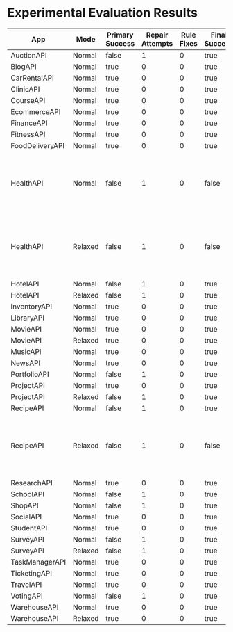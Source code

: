 # Experimental Evaluation Results

| App | Mode | Primary Success | Repair Attempts | Rule Fixes | Final Success | Duration (s) | Error |
|-----|------|----------------|----------------|-------------|----------------|---------------|-------|
| AuctionAPI | Normal | false | 1 | 0 | true | 0.00 |  |
| BlogAPI | Normal | true | 0 | 0 | true | 0.00 |  |
| CarRentalAPI | Normal | true | 0 | 0 | true | 0.00 |  |
| ClinicAPI | Normal | true | 0 | 0 | true | 0.00 |  |
| CourseAPI | Normal | true | 0 | 0 | true | 0.00 |  |
| EcommerceAPI | Normal | true | 0 | 0 | true | 0.00 |  |
| FinanceAPI | Normal | true | 0 | 0 | true | 0.00 |  |
| FitnessAPI | Normal | true | 0 | 0 | true | 0.00 |  |
| FoodDeliveryAPI | Normal | true | 0 | 0 | true | 0.00 |  |
| HealthAPI | Normal | false | 1 | 0 | false | 0.00 | failed to parse repaired output: json parse err... |
| HealthAPI | Relaxed | false | 1 | 0 | false | 0.00 | failed to parse repaired output: json parse err... |
| HotelAPI | Normal | false | 1 | 0 | true | 0.00 |  |
| HotelAPI | Relaxed | false | 1 | 0 | true | 0.00 |  |
| InventoryAPI | Normal | true | 0 | 0 | true | 0.00 |  |
| LibraryAPI | Normal | true | 0 | 0 | true | 0.00 |  |
| MovieAPI | Normal | true | 0 | 0 | true | 0.00 |  |
| MovieAPI | Relaxed | true | 0 | 0 | true | 0.00 |  |
| MusicAPI | Normal | true | 0 | 0 | true | 0.00 |  |
| NewsAPI | Normal | true | 0 | 0 | true | 0.00 |  |
| PortfolioAPI | Normal | false | 1 | 0 | true | 0.00 |  |
| ProjectAPI | Normal | true | 0 | 0 | true | 0.00 |  |
| ProjectAPI | Relaxed | false | 1 | 0 | true | 0.00 |  |
| RecipeAPI | Normal | false | 1 | 0 | true | 0.00 |  |
| RecipeAPI | Relaxed | false | 1 | 0 | false | 0.00 | failed to parse repaired output: json parse err... |
| ResearchAPI | Normal | true | 0 | 0 | true | 0.00 |  |
| SchoolAPI | Normal | false | 1 | 0 | true | 0.00 |  |
| ShopAPI | Normal | false | 1 | 0 | true | 0.00 |  |
| SocialAPI | Normal | true | 0 | 0 | true | 0.00 |  |
| StudentAPI | Normal | true | 0 | 0 | true | 0.00 |  |
| SurveyAPI | Normal | false | 1 | 0 | true | 0.00 |  |
| SurveyAPI | Relaxed | false | 1 | 0 | true | 0.00 |  |
| TaskManagerAPI | Normal | true | 0 | 0 | true | 0.00 |  |
| TicketingAPI | Normal | true | 0 | 0 | true | 0.00 |  |
| TravelAPI | Normal | true | 0 | 0 | true | 0.00 |  |
| VotingAPI | Normal | false | 1 | 0 | true | 0.00 |  |
| WarehouseAPI | Normal | true | 0 | 0 | true | 0.00 |  |
| WarehouseAPI | Relaxed | true | 0 | 0 | true | 0.00 |  |
